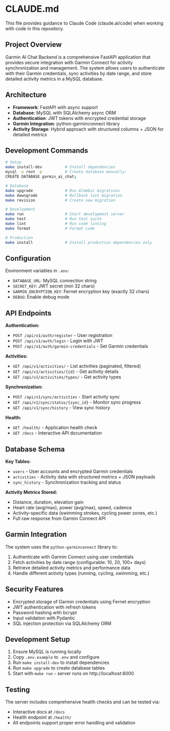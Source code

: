 # CLAUDE.md

This file provides guidance to Claude Code (claude.ai/code) when working with code in this repository.

## Project Overview

Garmin AI Chat Backend is a comprehensive FastAPI application that provides secure integration with Garmin Connect for activity synchronization and management. The system allows users to authenticate with their Garmin credentials, sync activities by date range, and store detailed activity metrics in a MySQL database.

## Architecture

- **Framework**: FastAPI with async support
- **Database**: MySQL with SQLAlchemy async ORM
- **Authentication**: JWT tokens with encrypted credential storage
- **Garmin Integration**: python-garminconnect library
- **Activity Storage**: Hybrid approach with structured columns + JSON for detailed metrics

## Development Commands

```bash
# Setup
make install-dev          # Install dependencies
mysql -u root -p          # Create database manually:
CREATE DATABASE garmin_ai_chat;

# Database
make upgrade              # Run Alembic migrations
make downgrade            # Rollback last migration
make revision             # Create new migration

# Development
make run                  # Start development server
make test                 # Run test suite
make lint                 # Run code linting
make format               # Format code

# Production
make install              # Install production dependencies only
```

## Configuration

Environment variables in `.env`:
- `DATABASE_URL`: MySQL connection string
- `SECRET_KEY`: JWT secret (min 32 chars)
- `GARMIN_ENCRYPTION_KEY`: Fernet encryption key (exactly 32 chars)
- `DEBUG`: Enable debug mode

## API Endpoints

**Authentication:**
- `POST /api/v1/auth/register` - User registration
- `POST /api/v1/auth/login` - Login with JWT
- `POST /api/v1/auth/garmin-credentials` - Set Garmin credentials

**Activities:**
- `GET /api/v1/activities/` - List activities (paginated, filtered)
- `GET /api/v1/activities/{id}` - Get activity details
- `GET /api/v1/activities/types/` - Get activity types

**Synchronization:**
- `POST /api/v1/sync/activities` - Start activity sync
- `GET /api/v1/sync/status/{sync_id}` - Monitor sync progress
- `GET /api/v1/sync/history` - View sync history

**Health:**
- `GET /health/` - Application health check
- `GET /docs` - Interactive API documentation

## Database Schema

**Key Tables:**
- `users` - User accounts and encrypted Garmin credentials
- `activities` - Activity data with structured metrics + JSON payloads
- `sync_history` - Synchronization tracking and status

**Activity Metrics Stored:**
- Distance, duration, elevation gain
- Heart rate (avg/max), power (avg/max), speed, cadence
- Activity-specific data (swimming strokes, cycling power zones, etc.)
- Full raw response from Garmin Connect API

## Garmin Integration

The system uses the `python-garminconnect` library to:
1. Authenticate with Garmin Connect using user credentials
2. Fetch activities by date range (configurable: 10, 20, 100+ days)
3. Retrieve detailed activity metrics and performance data
4. Handle different activity types (running, cycling, swimming, etc.)

## Security Features

- Encrypted storage of Garmin credentials using Fernet encryption
- JWT authentication with refresh tokens
- Password hashing with bcrypt
- Input validation with Pydantic
- SQL injection protection via SQLAlchemy ORM

## Development Setup

1. Ensure MySQL is running locally
2. Copy `.env.example` to `.env` and configure
3. Run `make install-dev` to install dependencies
4. Run `make upgrade` to create database tables
5. Start with `make run` - server runs on http://localhost:8000

## Testing

The server includes comprehensive health checks and can be tested via:
- Interactive docs at `/docs`
- Health endpoint at `/health/`
- All endpoints support proper error handling and validation